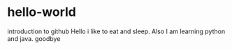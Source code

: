 # hello-world
introduction to github 
Hello i like to eat and sleep. Also I am learning python and java. 
goodbye

